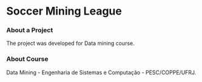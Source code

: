 # Soccer Mining League

<h3>About a Project</h3><p>The project was developed for Data mining course.</p> 

<h3>About Course</h3>  
Data Mining - Engenharia de Sistemas e Computação - PESC/COPPE/UFRJ.
<br>


